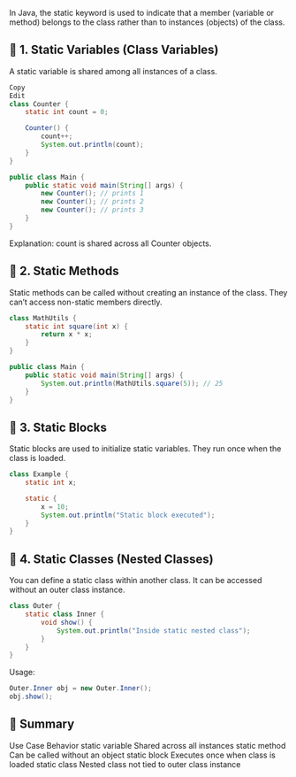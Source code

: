 In Java, the static keyword is used to indicate that a member (variable or method) belongs to the class rather than to instances (objects) of the class.

## 🔹 1. Static Variables (Class Variables)
A static variable is shared among all instances of a class.

```java
Copy
Edit
class Counter {
    static int count = 0;

    Counter() {
        count++;
        System.out.println(count);
    }
}

public class Main {
    public static void main(String[] args) {
        new Counter(); // prints 1
        new Counter(); // prints 2
        new Counter(); // prints 3
    }
}
```

Explanation: count is shared across all Counter objects.

## 🔹 2. Static Methods
Static methods can be called without creating an instance of the class. They can’t access non-static members directly.

```java
class MathUtils {
    static int square(int x) {
        return x * x;
    }
}

public class Main {
    public static void main(String[] args) {
        System.out.println(MathUtils.square(5)); // 25
    }
}
```

## 🔹 3. Static Blocks
Static blocks are used to initialize static variables. They run once when the class is loaded.

```java
class Example {
    static int x;

    static {
        x = 10;
        System.out.println("Static block executed");
    }
}
```

## 🔹 4. Static Classes (Nested Classes)
You can define a static class within another class. It can be accessed without an outer class instance.

```java
class Outer {
    static class Inner {
        void show() {
            System.out.println("Inside static nested class");
        }
    }
}
```

Usage:

```java
Outer.Inner obj = new Outer.Inner();
obj.show();
```

## 🔁 Summary
Use Case	Behavior
static variable	Shared across all instances
static method	Can be called without an object
static block	Executes once when class is loaded
static class	Nested class not tied to outer class instance
